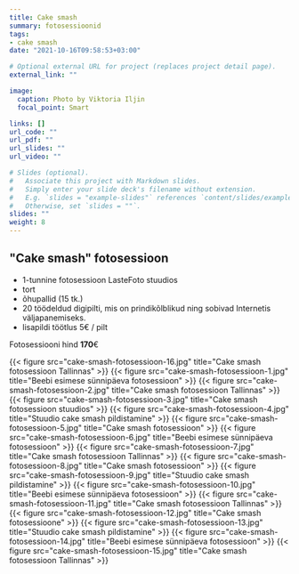 ```yaml
---
title: Cake smash
summary: fotosessioonid
tags:
- cake smash
date: "2021-10-16T09:58:53+03:00"

# Optional external URL for project (replaces project detail page).
external_link: ""

image:
  caption: Photo by Viktoria Iljin
  focal_point: Smart

links: []
url_code: ""
url_pdf: ""
url_slides: ""
url_video: ""

# Slides (optional).
#   Associate this project with Markdown slides.
#   Simply enter your slide deck's filename without extension.
#   E.g. `slides = "example-slides"` references `content/slides/example-slides.md`.
#   Otherwise, set `slides = ""`.
slides: ""
weight: 8
---
```


## "Cake smash" fotosessioon 

* 1-tunnine fotosessioon LasteFoto stuudios 
* tort 
* õhupallid (15 tk.) 
* 20 töödeldud digipilti, mis on prindikõlblikud ning sobivad Internetis väljapanemiseks. 
* lisapildi töötlus 5€ / pilt

Fotosessiooni hind **170**€ 

{{< figure src="cake-smash-fotosessioon-16.jpg" title="Cake smash fotosessioon Tallinnas" >}}
{{< figure src="cake-smash-fotosessioon-1.jpg" title="Beebi esimese sünnipäeva fotosessioon" >}}
{{< figure src="cake-smash-fotosessioon-2.jpg" title="Cake smash fotosessioon Tallinnas" >}}
{{< figure src="cake-smash-fotosessioon-3.jpg" title="Cake smash fotosessioon stuudios" >}}
{{< figure src="cake-smash-fotosessioon-4.jpg" title="Stuudio cake smash pildistamine" >}}
{{< figure src="cake-smash-fotosessioon-5.jpg" title="Cake smash fotosessioon" >}}
{{< figure src="cake-smash-fotosessioon-6.jpg" title="Beebi esimese sünnipäeva fotosessioon" >}}
{{< figure src="cake-smash-fotosessioon-7.jpg" title="Cake smash fotosessioon Tallinnas" >}}
{{< figure src="cake-smash-fotosessioon-8.jpg" title="Cake smash fotosessioon" >}}
{{< figure src="cake-smash-fotosessioon-9.jpg" title="Stuudio cake smash pildistamine" >}}
{{< figure src="cake-smash-fotosessioon-10.jpg" title="Beebi esimese sünnipäeva fotosessioon" >}}
{{< figure src="cake-smash-fotosessioon-11.jpg" title="Cake smash fotosessioon Tallinnas" >}}
{{< figure src="cake-smash-fotosessioon-12.jpg" title="Cake smash fotosessioone" >}}
{{< figure src="cake-smash-fotosessioon-13.jpg" title="Stuudio cake smash pildistamine" >}}
{{< figure src="cake-smash-fotosessioon-14.jpg" title="Beebi esimese sünnipäeva fotosessioon" >}}
{{< figure src="cake-smash-fotosessioon-15.jpg" title="Cake smash fotosessioon Tallinnas" >}}
